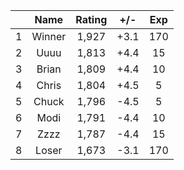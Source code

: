 | |Name|Rating|+/-|Exp|
|-|:--:|:----:|:-:|:-:|
|1|Winner|1,927|+3.1|170|
|2|Uuuu|1,813|+4.4|15|
|3|Brian|1,809|+4.4|10|
|4|Chris|1,804|+4.5|5|
|5|Chuck|1,796|-4.5|5|
|6|Modi|1,791|-4.4|10|
|7|Zzzz|1,787|-4.4|15|
|8|Loser|1,673|-3.1|170|
